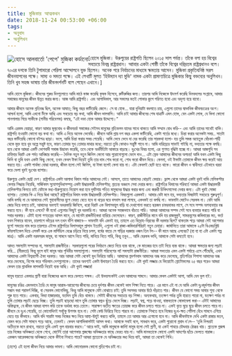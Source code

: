 ```yaml
---
title: মুজিকার আত্মকথন
date: 2018-11-24 00:53:00 +06:00
tags:
- অনুবাদ
- অনুলিখন
---
```


<a href="/uploads/jose-mujika.jpg" data-toggle="lightbox" data-gallery="Mujica" data-title="হোসে আলবার্তো 'পেপে' মুজিকা কর্ডানো"><img class="thumbnail img-fluid" src="/uploads/jose-mujika.jpg" style="float:left;" alt="হোসে আলবার্তো 'পেপে' মুজিকা কর্ডানো"></a><small>\[হোসে মুজিকা। উরুগুয়ের রাষ্ট্রপতি ছিলেন ২০১৫ সাল পর্যন্ত। তাঁকে বলা হয় বিশ্বের সবচেয়ে বিনম্র রাষ্ট্রপ্রধান। আাবার একটা গোষ্ঠী তাঁকে বিশ্বের দরিদ্রতম রাষ্ট্রপ্রধানও বলে। ৭০এর দশকে তিনি টুপামারো গেরিলা আন্দোলনে যুক্ত ছিলেন। অনেক পরে নির্বাচনের মাধ্যমে ক্ষমতায় আসেন। মুজিকা প্রকৃতিঘনিষ্ঠ সরল জীবনযাপনের পক্ষে। সাম্য ও সমতা পক্ষে। এই লেখাটি মূলত 'হিউম্যান দ্যা মুভি' নামক একটা প্রামাণ্যচিত্রে মুজিকার কিছু বক্তব্যের অনুলিখন। তিনি খুব সহজ ভাষায় তাঁর জীবনদর্শনটি বলে গেছেন এখানে।\]<small>

আমি হোসে মুজিকা। জীবনের শুরুর দিনগুলোতে আমি মাঠে কাজ করেছি কৃষক হিসেবে, রুটিরুজির জন্য। তারপর আমি নিজেকে উৎসর্গ করেছি দিনবদলের সংগ্রামে, আমার সমাজের মানুষের জীবন উন্নত করার জন্য। আজ আমি রাষ্ট্রপতি। এবং আগামিকাল, আর সকলের মতই পোকার স্তুপে পরিণত হবো এবং অদৃশ্য হয়ে যাবো।

আমার জীবনে অনেক প্রতিবন্ধ ছিল, অনেক আঘাত; কিছু বছর কাটিয়েছি জেলে। সে যা হোক… যারা দুনিয়াটা বদলাতে চায়, এগুলো তাদের স্বাভাবিক জীবনচক্রের অংশ। আশ্চর্য হলো, আমি এখনো টিকে আছি এবং সবচেয়ে বড় কথা, আমি জীবন ভালবাসি। আমি চাই আমার জীবনের শেষ যাত্রাটি এমন হোক, যেন একটা লোক, যে কিনা কোনো পানশালায় গিয়ে সাকীকে (পানীয় পরিবেশক) বলছে, “এই দফা হোক আমার উদ্দেশ্যে।”

আমি এরকম বেয়াড়া, কারণ আমার মূল্যবোধ ও জীবনচর্চা সমাজের সেইসব মানুষের প্রতিফলন যাদের সাথে থাকতে আমি সম্মান বোধ করি-- এবং আমি তাদের সাথেই থাকি। রাষ্ট্রপতি হওয়াটা কোনো বড় কথা না। আমি এ নিয়ে অনেক ভেবেছি। জীবনে আমি প্রায় দশ বছর একলা কাটিয়েছি, একটা গর্তের মধ্যে। চিন্তা করার অনেকটা সময়.. সাতটা বছর কাটিয়েছি কোনো বইপত্র ছাড়া। ফলে, আমি চিন্তা করার সময় পেয়েছি। আমি ভেবে ভেবে যা বের করেছি তার সারকথা হলো- হয় তুমি সমস্ত অহেতুক বোঁচকা-গাট্টি থেকে মুক্ত হয়ে খুব অল্পে সন্তুষ্ট হবে, কারণ তোমার সুখ তোমার মাথার মধ্যে; নয়তো তুমি কোথাও সন্তুষ্টি পাবে না। আমি দারিদ্র্যের সাফাই গাইছি না, ভব্যতার পক্ষে বলছি। যবে থেকে আমরা একটি ভোগবাদী সমাজ উদ্ভাবন করেছি, তবে থেকে অর্থনীতিটা আকারে বাড়ছে। দুঃখের বিষয় হলো, এর গুণগত বৃদ্ধিটা হচ্ছে না। আমরা আজগুবি সব চাহিদার বিরাট এক পর্বত আবিষ্কার করেছি-- দৈনিক নতুন নতুন জিনিস কেনো আর পুরোনোগুলো ফেলে দাও… এটা স্রেফ আমাদের জীবনের অপচয়! আমি যখন একটা কিছু কিনি বা তুমি যখন একটা কিছু কেনো, তখন কেবল টাকা দিয়েই তুমি তার দাম শোধ করো না, শোধ করো জীবন দিয়ে। কেননা, ওই টাকাটা তোমাকে জীবন ক্ষয় করেই আয় করতে হয়। একটা পার্থক্য বোঝা দরকার, জীবন হলো সেই জিনিস, যা টাকা হলেই কেনা যায় না। এটা কেবলই ছোট হতে থাকে। কারো জীবন ও স্বাধীনতা এইভাবে খরচা করে ফেলা খুবই দুঃখের ব্যাপার।

উরুগুয়ে একটা ছোট্ট দেশ। রাষ্ট্রপতির একটা আলাদা বিমান পর্যন্ত আমাদের নেই। আসলে, তাতে আমাদের থোড়াই কেয়ার। ফ্রান্স থেকে আমরা একটা খুবই দামি হেলিকপ্টার কেনার সিদ্ধান্ত নিয়েছি, সার্জিকাল সুযোগসুবিধাসম্পন্ন একটা উদ্ধারকারী হেলিকপ্টার; প্রত্যন্ত অঞ্চলে সেবা দেয়ার জন্য। রাষ্ট্রপতির বিমানের পরিবর্তে আমরা একটা উদ্ধারকারী হেলিকপ্টার কিনতে চাই যেটাকে মধ্য-উরুগুয়েতে নিয়োগ করা হবে দুর্ঘটনায় পতিত মানুষদের উদ্ধার করার জন্য এবং জরুরী চিকিৎসাসেবা দেবার জন্য। এটা খুবই সোজা ব্যাপার। তোমার কি এ নিয়ে দ্বিধা আছে? রাষ্ট্রপতির বিমান বনাম উদ্ধারকারী হেলিকপ্টার। বিষয়গুলো এরকমই। আমার যেটা মনে হয়, ভব্যতার বিষয়টাই সবচেয়ে গুরুত্বপূর্ণ। আমি বলছি না যে আমাদের সেই গুহাবাসীদের যুগে ফেরত যেতে হবে বা খড়ের ঘরে বসবাস করা লাগবে, একদমই তা বলছি না। ভাবনাটা মোটেও সেরকম না। যেটা আমি জোর দিয়ে বলতে চাই, আমাদের অবশ্যই অদরকারি জিনিসে, ধরো বিরাট এক বিলাসবহুল বাড়ি যা দেখাশোনা করতে ছয়জন চাকরবাকর লাগে, সে সবে সম্পদ অপব্যবহার বন্ধ করতে হবে। কী হবে এসবে? কী হবে! এগুলোর কিছুই খুব দরকারি না। আমরা অনেক সহজভাবে বাঁচতে পারি। আমরা আমাদের সম্পদ সেই সবে ব্যবহার করতে পারি যা সবার দরকার। এটাই হলো গণতন্ত্রের আসল মানে, যে মানেটা রাজনীতিকরা হারিয়ে ফেলেছেন। কারণ, রাজীনীতির মানে যদি হয় রাজমুকুট, সামন্তযুগের জমিদারের মত, কর্তা যখন শিকারে যাবেন, চারপাশে ভাঁড়ের দল তখন বাঁশি বাজাবে-- ভাবনাটা যদি এমনই হয়, তাহলে এত বিদ্রোহ-বিপ্লবের কী দরকার ছিল? থাকতাম পড়ে আমরা সেই আগেকার যুগে! সমতার নাম করে তারপরে এইসব রাষ্ট্রপতির বিলাসবহুল প্রাসাদ ইত্যাদি, এগুলো ওই রাজা-জমিদারগিরিরই নতুন চেহারা। জার্মানিতে তারা আমাকে ২৫টা বিএমডব্লিউ মটরসাইকেল দিয়ে এসকর্ট করে এক মার্সিডিস বেঞ্জে চড়িয়ে নিয়ে চলল, বর্মের বহরে সে গাড়ির দরজার ওজন তিন টন-- কী মানে আছে এসবের? (হা হা হা এটা একটা গল্প মাত্র)। আমি একটা নরমসরম মানুষ, যা সামনে আসে নিতে পারি, মানিয়ে নিতে পারি, কিন্তু তবুও… আমি যেরকম ভাবি, আমাকে সেটা বলতেই হবে।

আদত সমস্যাটা সম্পদের না, সমস্যাটা রাজনীতির। সরকারগুলো পরের নির্বাচনে জেতা নিয়ে ব্যস্ত থাকে, কে মাতব্বর হবে তাই নিয়ে ব্যস্ত থাকে। আমরা ক্ষমতার জন্য লড়াই করি... (নীরবতা) কিন্তু ভুলে যাই মানুষ আর পৃথিবীর সমস্যাগুলো। সমস্যাটা পরিবেশের না! সমস্যাটা রাজনীতির। আমরা সভ্যতার এমন একটা পর্যায়ে এসে পৌঁছেছি, এখন আমাদের একটা বিশ্বব্যাপী ঐক্য দরকার। আর আমরা সেটা থেকেই মুখ ফিরিয়ে আছি। আমাদের প্রদর্শনবাদ আমাদের অন্ধ করে ফেলেছে, প্রতিপত্তির পিপাসা আমাদের অন্ধ করে ফেলেছে, বিশেষ করে শক্তিমান দেশগুলোকে। তাদের অবশ্যই একটা উদাহরণ তৈরি করতে হবে। এটা খুবই লজ্জার যে কিয়োটো প্রোটোকলের ২৫ বছর পরেও আমরা কেবল তার প্রাথমিক মাপকাঠি নিয়েই ব্যস্ত আছি। এটা খুবই লজ্জার!

মানুষ হয়তো একমাত্র প্রাণী যারা নিজেদের ধ্বংস করে ফেলতে সক্ষম। এই উভয়সংকটই এখন আমাদের সামনে। আমার কেবল একটাই আশা, আমি যেন ভুল হই।

মানুষের চরিত্র এমনভাবে তৈরি যে মানুষ আরাম-আয়েশের জীবনের চেয়ে দুর্দশার জীবন থেকেই ভাল শিক্ষা নিতে পারে। এর মানে এই না যে আমি একটা দুঃখদুর্দশার জীবন সন্ধান করা পরামর্শ দিচ্ছি, বা সেরকম কোনোকিছু, কিন্তু আমি মানুষকে যেটা বোঝাতে চাই: তুমি সবসময় আবার উঠে দাঁড়াতে পার। জীবন যে কোনো সময় আবার শূন্য থেকে শুরু হতে পারে। একবার, কিম্বা হাজারবার, যতদিন তুমি বেঁচে থাকবে। সেটাই জীবনের সবচেয়ে বড় শিক্ষা। অন্যকথায়, ততক্ষণ পর্যন্ত তুমি হারতে পারো না, যতক্ষণ পর্যন্ত না তুমি তোমার লড়াই ছেড়ে দিচ্ছ। তুমি লড়াই ছাড়ছো মানে তুমি তোমার স্বপ্নও ছুঁড়ে ফেলে দিচ্ছ। লড়াই, স্বপ্ন, পড়ে যাওয়া, বাস্তবতাকে মোকাবেলা করা-- এটাই আমাদের অস্তিত্বকে, যে জীবন আমরা যাপন করি তাকে অর্থবহ করে তোলে। সারাক্ষণ অতীত ক্ষতের তোয়াজ করে জীবন চলতে পারে না। একই বৃত্তে ঘুরে ঘুরে জীবন চলতে পারে না। জীবনে যে দুঃখ পেয়েছি, তা কোনোদিনই সবটুকু উপশম হবে না। সেটা কেউ ফিরিয়ে নিতে পারবে না। তোমাকে শিখতে হবে নিজের দুঃখ-ক্ষত পোঁটলা বেঁধে সামনে এগিয়ে যেতে হয় কীভাবে। আমি যদি সারাটা সময় নিজের ক্ষত নিয়ে আহা-উহুই করতে থাকি, তাহলে তো আমার আর এগোনো হবে না। আমি জীবনটাকে দেখি একটা রাস্তার মতন, যেমন করে সেটা সামনে পড়ে আছে, তেমনই। কেবল আগামিকালটাই আসল কথা। আমাকে সবাই বলে, সাবধান করে, একটা পুরোনো প্রবাদ ব’লে-- ‘তুমি নিশ্চয়ই অতীতকে মনে রাখবে, নয়তো তুমি একই ভুল বারবার করবে।’ আরে ভাই, আমি মানুষকে জানি! মানুষ হলো সেই প্রাণী, যা একই পাথরে চৌদ্দবার ঠোক্কর খায়। প্রত্যেক প্রজন্ম তার নিজের অভিজ্ঞতা থেকে শেখে, মোটেই তারা আগেকার প্রজন্মের অভিজ্ঞতার কাছে ফেরত যায় না। আমি মানবতাকে কোনো একটা আদর্শের ছাঁচে ফেলতে নারাজ। একজন আরেকজনের অভিজ্ঞতা থেকে কীইবা শিখতে পারে? আমরা প্রত্যেকে যে অভিজ্ঞতার মধ্য দিয়ে যাই, আমরা তা থেকেই শিখি।

\(হেসে\) এই হলো জীবন নিয়ে আমার ভাবনা। আমি কোনোরকম কোনো প্রতিশোধ চাই না।